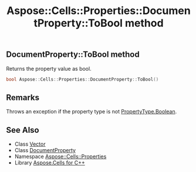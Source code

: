 ﻿---
title: Aspose::Cells::Properties::DocumentProperty::ToBool method
linktitle: ToBool
second_title: Aspose.Cells for C++ API Reference
description: 'Aspose::Cells::Properties::DocumentProperty::ToBool method. Returns the property value as bool in C++.'
type: docs
weight: 1700
url: /cpp/aspose.cells.properties/documentproperty/tobool/
---
## DocumentProperty::ToBool method


Returns the property value as bool.

```cpp
bool Aspose::Cells::Properties::DocumentProperty::ToBool()
```

## Remarks


Throws an exception if the property type is not [PropertyType.Boolean](../../propertytype/).
## See Also

* Class [Vector](../../../aspose.cells/vector/)
* Class [DocumentProperty](../)
* Namespace [Aspose::Cells::Properties](../../)
* Library [Aspose.Cells for C++](../../../)
